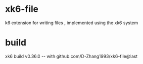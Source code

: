 # xk6-file
k6 extension for writing files , implemented using the xk6 system

# build
xk6 build v0.36.0 -- with github.com/D-Zhang1993/xk6-file@last

